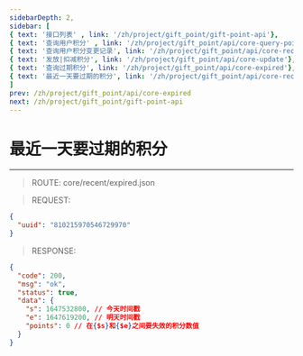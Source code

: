 ```yaml
---
sidebarDepth: 2,
sidebar: [
{ text: '接口列表' , link: '/zh/project/gift_point/gift-point-api'},
{ text: '查询用户积分' , link: '/zh/project/gift_point/api/core-query-points'},
{ text: '查询用户积分变更记录', link: '/zh/project/gift_point/api/core-records'},
{ text: '发放|扣减积分', link: '/zh/project/gift_point/api/core-update'},
{ text: '查询过期积分', link: '/zh/project/gift_point/api/core-expired'},
{ text: '最近一天要过期的积分', link: '/zh/project/gift_point/api/core-recent-expired.md'},
]
prev: /zh/project/gift_point/api/core-expired
next: /zh/project/gift_point/gift-point-api
---
```


# 最近一天要过期的积分


---

> ROUTE: core/recent/expired.json

> REQUEST:

```json
{
  "uuid": "810215970546729970"
}
```

> RESPONSE:

```json
{
  "code": 200,
  "msg": "ok",
  "status": true,
  "data": {
    "s": 1647532800, // 今天时间戳
    "e": 1647619200, // 明天时间戳
    "points": 0 // 在{$s}和{$e}之间要失效的积分数值
  }
}
```
